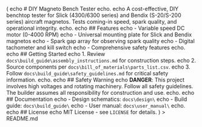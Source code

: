 (
echo # DIY Magneto Bench Tester
echo.
echo A cost-effective, DIY benchtop tester for Slick (4300/6300 series) and Bendix (S-20/S-200 series) aircraft magnetos. Tests coming-in speed, spark quality, and operational integrity.
echo.
echo ## Features
echo - Variable speed DC motor (0-4000 RPM)
echo - Universal mounting plate for Slick and Bendix magnetos
echo - Spark gap array for observing spark quality
echo - Digital tachometer and kill switch
echo - Comprehensive safety features
echo.
echo ## Getting Started
echo 1. Review `docs\build_guide\assembly_instructions.md` for construction steps.
echo 2. Source components per `docs\bill_of_materials\parts_list.csv`.
echo 3. Follow `docs\build_guide\safety_guidelines.md` for critical safety information.
echo.
echo ## Safety Warning
echo **DANGER**: This project involves high voltages and rotating machinery. Follow all safety guidelines. The builder assumes all responsibility for construction and use.
echo.
echo ## Documentation
echo - Design schematics: `docs\design\`
echo - Build guide: `docs\build_guide\`
echo - User manual: `docs\user_manual\`
echo.
echo ## License
echo MIT License - see `LICENSE` for details.
) > README.md